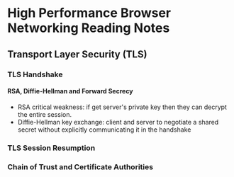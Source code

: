 # High Performance Browser Networking Reading Notes

## Transport Layer Security (TLS)

### TLS Handshake

#### RSA, Diffie-Hellman and Forward Secrecy
* RSA critical weakness: if get server's private key then they can decrypt the entire session.  
* Diffie-Hellman key exchange: client and server to negotiate a shared secret without explicitly communicating it in the handshake  

### TLS Session Resumption  

### Chain of Trust and Certificate Authorities

